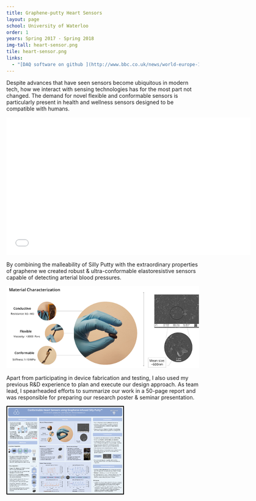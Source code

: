```yaml
---
title: Graphene-putty Heart Sensors
layout: page
school: University of Waterloo
order: 1
years: Spring 2017 - Spring 2018
img-tall: heart-sensor.png
tile: heart-sensor.png
links:
  - "[DAQ software on github ](http://www.bbc.co.uk/news/world-europe-10893835)"
---
```




Despite advances that have seen sensors become ubiquitous in modern tech, how we interact with sensing technologies has for the most part not changed. 
The demand for novel flexible and conformable sensors is particularly present in health and wellness sensors designed to be compatible with humans.

<iframe width="640" height="360" src="//www.youtube-nocookie.com/embed/w9HVaffnI7U?rel=0&showinfo=0" frameborder="0" allowfullscreen></iframe>
 
By combining the malleability of Silly Putty with the extraordinary properties of graphene we created robust & ultra-conformable elastoresistive sensors capable of detecting arterial blood pressures.


![Research Poster](images/sensor.png)


Apart from participating in device fabrication and testing, I also used my previous R&D experience to plan and execute our design approach. As team lead, I spearheaded efforts to summarize our work in a 50-page report and was responsible for preparing our research poster & seminar presentation.


![Research Poster](images/poster.png)

